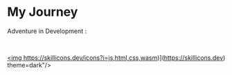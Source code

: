 # My Journey
Adventure in Development :



 <br />




 
<a href="#"> <img https://skillicons.dev/icons?i=js,html,css,wasm)](https://skillicons.dev) theme=dark"/></a>
 <br />
<!-- Proudly created with GPRM ( https://gprm.itsvg.in ) -->

